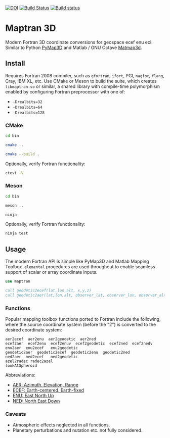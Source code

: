 [![DOI](https://zenodo.org/badge/144193557.svg)](https://zenodo.org/badge/latestdoi/144193557)
[![Build Status](https://travis-ci.com/scivision/maptran3d.svg?branch=master)](https://travis-ci.com/scivision/maptran3d)
[![Build status](https://ci.appveyor.com/api/projects/status/rtmoplrumvonsscs?svg=true)](https://ci.appveyor.com/project/scivision/maptran)

# Maptran 3D
Modern Fortran 3D coordinate conversions for geospace ecef enu eci.
Similar to Python 
[PyMap3D](https://github.com/scivision/pymap3d)
and Matlab / GNU Octave
[Matmap3d](https://github.com/scivision/matmap3d).

## Install

Requires Fortran 2008 compiler, such as `gfortran`, `ifort`, PGI, `nagfor`, `flang`, Cray, IBM XL, etc.
Use CMake or Meson to build the suite, which creates `libmaptran.so` or similar, a shared library with compile-time polymorphism enabled by configuring Fortran preprocessor with one of:

* `-Drealbits=32`
* `-Drealbits=64`
* `-Drealbits=128`

### CMake

```sh
cd bin

cmake ..

cmake --build .
```

Optionally, verify Fortran functionality:
```sh
ctest -V
```

### Meson

```sh
cd bin

meson ..

ninja
```

Optionally, verify Fortran functionality:
```sh
ninja test
``` 


## Usage

The modern Fortran API is simple like PyMap3D and Matlab Mapping Toolbox.
`elemental` procedures are used throughout to enable seamless support of scalar or array coordinate inputs. 

```fortran
use maptran

call geodetic2ecef(lat,lon,alt, x,y,z)
call geodetic2aer(lat,lon,alt, observer_lat, observer_lon, observer_alt)
```

### Functions

Popular mapping toolbox functions ported to Fortran include the
following, where the source coordinate system (before the "2") is
converted to the desired coordinate system:
```
aer2ecef  aer2enu  aer2geodetic  aer2ned
ecef2aer  ecef2enu  ecef2enuv  ecef2geodetic  ecef2ned  ecef2nedv
enu2aer  enu2ecef   enu2geodetic
geodetic2aer  geodetic2ecef  geodetic2enu  geodetic2ned
ned2aer  ned2ecef   ned2geodetic
azel2radec radec2azel
lookAtSpheroid
```

Abbreviations:

-   [AER: Azimuth, Elevation, Range](https://en.wikipedia.org/wiki/Spherical_coordinate_system)
-   [ECEF: Earth-centered, Earth-fixed](https://en.wikipedia.org/wiki/ECEF)
-   [ENU: East North Up](https://en.wikipedia.org/wiki/Axes_conventions#Ground_reference_frames:_ENU_and_NED)
-   [NED: North East Down](https://en.wikipedia.org/wiki/North_east_down)

### Caveats

* Atmospheric effects neglected in all functions.
* Planetary perturbations and nutation etc. not fully considered.

